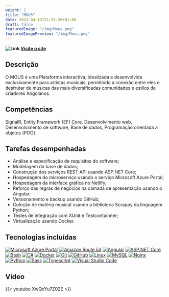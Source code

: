```yaml
---
weight: 2
title: "MOUS"
date: 2023-04-13T21:52:26+01:00
draft: false
featuredImage: "/img/Mous.png"
featuredImagePreview: "/img/Mous.png"
---
```


**![Link](/img/link.svg) [Visite o site](https://mous.netlify.app)**

## Descrição

O MOUS é uma Plataforma interactiva, idealizada e desenvolvida exclusivamente para artistas musicais, permitindo a
conexão entre eles e desfrutar de músicas das mais diversificadas comunidades e estilos de criadores Angolanos.

## Competências

SignalR, Entity Framework (EF) Core, Desenvolvimento web, Desenvolvimento de software, Base de dados, Programação
orientada a objetos (POO).

## Tarefas desempenhadas

* Análise e especificação de requisitos do software;
* Modelagem da base de dados;
* Construção dos serviços REST API usando ASP.NET Core;
* Hospedagem do microserviço usando o serviço Microsoft Azure Portal;
* Hospedagem da interface gráfica no Netlify;
* Reforço das regras de negôcios na camada de apresentação usando o Angular;
* Versionamento e backup usando GitHub;
* Coleção de matéria musical usando a biblioteca Scrappy da linguagem Python;
* Testes de integração com XUnit e Testcontainner;
* Virtualização usando Docker.

## Tecnologias incluídas
<!-- 150x150 px img size -->
[![Microsoft Azure Portal](/img/azure-2.svg)](https://azure.microsoft.com/en-us/get-started/azure-portal)
[![Amazon Route 53](/img/aws-route53.svg)](https://aws.amazon.com/route53/)
[![Angular](/img/angular-icon.svg)](https://angular.io/)
[![ASP.NET Core](/img/NET_Core_Logo_small.svg)](https://dotnet.microsoft.com/en-us/apps/aspnet)
[![Bash](/img/bash-1.svg)](https://www.gnu.org/software/bash/)
[![C#](/img/c--4.svg)](https://docs.microsoft.com/en-us/dotnet/csharp/)
[![Docker](/img/docker.svg)](https://www.docker.com)
[![Git](/img/git-icon.svg)](https://git-scm.com)
[![GitHub](/img/github-icon-1.svg)](https://github.com)
[![Linux](/img/linux-tux.svg)](https://www.linux.org)
[![MySQL](/img/mysql-official.svg)](https://www.mysql.com)
[![Nginx](/img/nginx-1.svg)](https://www.nginx.com)
[![Python](/img/python-4.svg)](https://www.python.org)
[![Sass](/img/sass-1.svg)](https://sass-lang.com)
[![Typescript](/img/typescript.svg)](https://www.typescriptlang.org)
[![Visual Studio Code](/img/visual-studio-code-1.svg)](https://code.visualstudio.com)

## Vídeo

{{< youtube XwQcYu7Z02E >}}



